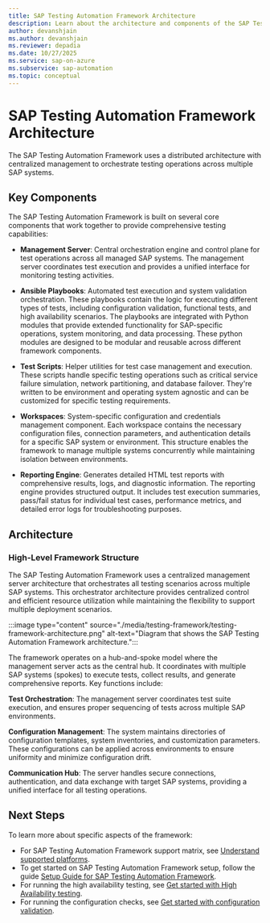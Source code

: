 ```yaml
---
title: SAP Testing Automation Framework Architecture
description: Learn about the architecture and components of the SAP Testing Automation Framework
author: devanshjain
ms.author: devanshjain
ms.reviewer: depadia
ms.date: 10/27/2025
ms.service: sap-on-azure
ms.subservice: sap-automation
ms.topic: conceptual
---
```


# SAP Testing Automation Framework Architecture

The SAP Testing Automation Framework uses a distributed architecture with centralized management to orchestrate testing operations across multiple SAP systems.

## Key Components

The SAP Testing Automation Framework is built on several core components that work together to provide comprehensive testing capabilities:

- **Management Server**: Central orchestration engine and control plane for test operations across all managed SAP systems. The management server coordinates test execution and provides a unified interface for monitoring testing activities.

- **Ansible Playbooks**: Automated test execution and system validation orchestration. These playbooks contain the logic for executing different types of tests, including configuration validation, functional tests, and high availability scenarios. The playbooks are integrated with Python modules that provide extended functionality for SAP-specific operations, system monitoring, and data processing. These python modules are designed to be modular and reusable across different framework components.

- **Test Scripts**: Helper utilities for test case management and execution. These scripts handle specific testing operations such as critical service failure simulation, network partitioning, and database failover. They're written to be environment and operating system agnostic and can be customized for specific testing requirements.

- **Workspaces**: System-specific configuration and credentials management component. Each workspace contains the necessary configuration files, connection parameters, and authentication details for a specific SAP system or environment. This structure enables the framework to manage multiple systems concurrently while maintaining isolation between environments.

- **Reporting Engine**: Generates detailed HTML test reports with comprehensive results, logs, and diagnostic information. The reporting engine provides structured output. It includes test execution summaries, pass/fail status for individual test cases, performance metrics, and detailed error logs for troubleshooting purposes.

## Architecture

### High-Level Framework Structure

The SAP Testing Automation Framework uses a centralized management server architecture that orchestrates all testing scenarios across multiple SAP systems. This orchestrator architecture provides centralized control and efficient resource utilization while maintaining the flexibility to support multiple deployment scenarios.

:::image type="content" source="./media/testing-framework/testing-framework-architecture.png" alt-text="Diagram that shows the SAP Testing Automation Framework architecture.":::

The framework operates on a hub-and-spoke model where the management server acts as the central hub. It coordinates with multiple SAP systems (spokes) to execute tests, collect results, and generate comprehensive reports. Key functions include:

**Test Orchestration**: The management server coordinates test suite execution, and ensures proper sequencing of tests across multiple SAP environments.

**Configuration Management**: The system maintains directories of configuration templates, system inventories, and customization parameters. These configurations can be applied across environments to ensure uniformity and minimize configuration drift.

**Communication Hub**: The server handles secure connections, authentication, and data exchange with target SAP systems, providing a unified interface for all testing operations.

## Next Steps

To learn more about specific aspects of the framework:

- For SAP Testing Automation Framework support matrix, see [Understand supported platforms](testing-framework-supportability.md).
- To get started on SAP Testing Automation Framework setup, follow the guide [Setup Guide for SAP Testing Automation Framework](https://github.com/Azure/sap-automation-qa/blob/main/docs/SETUP.MD).
- For running the high availability testing, see [Get started with High Availability testing](testing-framework-high-availability.md).
- For running the configuration checks, see [Get started with configuration validation](https://github.com/Azure/sap-automation-qa/tree/main/docs/CONFIGURATION_CHECKS.md).
